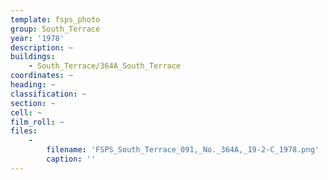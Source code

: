 ```yaml
---
template: fsps_photo
group: South_Terrace
year: '1978'
description: ~
buildings:
    - South_Terrace/364A_South_Terrace
coordinates: ~
heading: ~
classification: ~
section: ~
cell: ~
film_roll: ~
files:
    -
        filename: 'FSPS_South_Terrace_091,_No._364A,_19-2-C_1978.png'
        caption: ''
---
```

